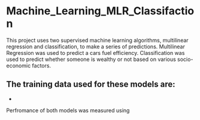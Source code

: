 # Machine_Learning_MLR_Classifaction

This project uses two supervised machine learning algorithms, multilinear regression and classification, to make a series of predictions. Multilinear Regression was used to predict a cars fuel efficiency. Classification was used to predict whether someone is wealthy or not based on various socio-economic factors.

The training data used for these models are:
- 
- 

Perfromance of both models was measured using 
